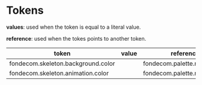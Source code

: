 # Tokens

**values**: used when the token is equal to a literal value.

**reference**: used when the tokes points to another token.

| token                              | value | reference                    |
| ---------------------------------- | ----- | ---------------------------- |
| fondecom.skeleton.background.color |       | fondecom.palette.neutral.n30 |
| fondecom.skeleton.animation.color  |       | fondecom.palette.neutral.n10 |
